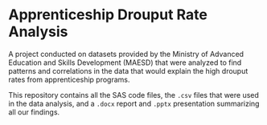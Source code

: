 # Apprenticeship Drouput Rate Analysis
A project conducted on datasets provided by the Ministry of Advanced Education and Skills Development (MAESD) that were analyzed to find patterns and correlations in the data that would explain the high drouput rates from apprenticeship programs.

This repository contains all the SAS code files, the `.csv` files that were used in the data analysis, and a `.docx` report and `.pptx`  presentation summarizing all our findings.
